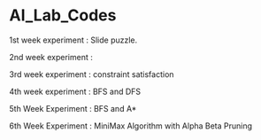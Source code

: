 # AI_Lab_Codes
1st week experiment : Slide puzzle. 

2nd week experiment :

3rd week experiment : constraint satisfaction

4th week experiment : BFS and DFS

5th Week Experiment : BFS and A*

6th Week Experiment : MiniMax Algorithm with Alpha Beta Pruning 
